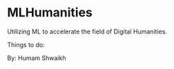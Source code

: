# MLHumanities
Utilizing ML to accelerate the field of Digital Humanities.

Things to do:


By: 
Humam Shwaikh